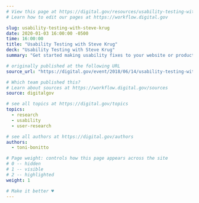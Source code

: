 ```yaml
---
# View this page at https://digital.gov/resources/usability-testing-with-steve-krug
# Learn how to edit our pages at https://workflow.digital.gov

slug: usability-testing-with-steve-krug
date: 2020-01-03 16:00:00 -0500
time: 16:00:00
title: "Usability Testing with Steve Krug"
deck: "Usability Testing with Steve Krug"
summary: "Get started making usability fixes to your website or product."

# originally published at the following URL
source_url: "https://digital.gov/event/2018/06/14/usability-testing-with-steve-krug/"

# Which team published this?
# Learn about sources at https://workflow.digital.gov/sources
source: digitalgov

# see all topics at https://digital.gov/topics
topics: 
  - research
  - usability
  - user-research

# see all authors at https://digital.gov/authors
authors: 
  - toni-bonitto

# Page weight: controls how this page appears across the site
# 0 -- hidden
# 1 -- visible
# 2 -- highlighted
weight: 1

# Make it better ♥
---
```

